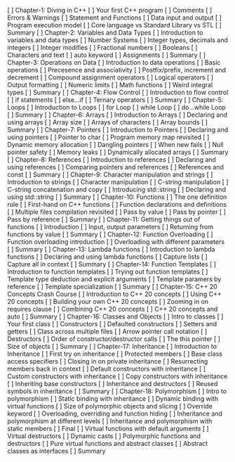 [ ] Chapter-1: Diving in C++
    [ ] Your first C++ program
    [ ] Comments
    [ ] Errors & Warnings
    [ ] Statement and Functions
    [ ] Data input and output
    [ ] Program execution model
    [ ] Core language vs Standard Library vs STL
    [ ] Summary
[ ] Chapter-2: Variables and Data Types
    [ ] Introduction to variables and data types
    [ ] Number Systems
    [ ] Integer types, decimals and integers
    [ ] Integer modifies
    [ ] Fractional numbers
    [ ] Booleans
    [ ] Characters and text
    [ ] auto keyword
    [ ] Assignments
    [ ] Summary
[ ] Chapter-3: Operations on Data
    [ ] Introduction to data operations
    [ ] Basic operations
    [ ] Precesence and associativity
    [ ] Postfix/prefix, increment and decrement
    [ ] Compound assignment operators
    [ ] Logical operators
    [ ] Output formatting
    [ ] Numeric limits
    [ ] Math functions
    [ ] Weird integral types
    [ ] Summary
[ ] Chapter-4: Flow Control
    [ ] Introduction to flow control
    [ ] if statements
    [ ] else...if
    [ ] Ternary operators
    [ ] Summary
[ ] Chapter-5: Loops
    [ ] Introduction to Loops
    [ ] for Loop
    [ ] while Loop
    [ ] do...while Loop
    [ ] Summary
[ ] Chapter-6: Arrays
    [ ] Introduction to Arrays
    [ ] Declaring and using arrays
    [ ] Array size
    [ ] Arrays of characters
    [ ] Array bounds
    [ ] Summary
[ ] Chapter-7: Pointers
    [ ] Introduction to Pointers
    [ ] Declaring and using pointers
    [ ] Pointer to char
    [ ] Program memory map revisited
    [ ] Dynamic memory allocation
    [ ] Dangling pointers
    [ ] When new fails
    [ ] Null pointer safety
    [ ] Memory leaks
    [ ] Dynamically allocated arrays
    [ ] Summary
[ ] Chapter-8: References
    [ ] Introduction to references
    [ ] Declaring and using references
    [ ] Comparing pointers and references
    [ ] References and const
    [ ] Summary
[ ] Chapter-9: Character manipulation and strings
    [ ] Introduction to strings
    [ ] Character manipulation
    [ ] C-string manipulation
    [ ] C-string concatenation and copy
    [ ] Introducing std::string
    [ ] Declaring and using std::string
    [ ] Summary
[ ] Chapter-10: Functions
    [ ] The one definition rule
    [ ] First-hand on C++ functions
    [ ] Function declarations and definitions
    [ ] Multiple files compilation revisited
    [ ] Pass by value
    [ ] Pass by pointer
    [ ] Pass by reference
    [ ] Summary
[ ] Chapter-11: Getting things out of functions
    [ ] Introduction
    [ ] Input, output parameters
    [ ] Returning from functions by value
    [ ] Summary
[ ] Chapter-12: Function Overloading
    [ ] Function overloading introduction
    [ ] Overloading with different parameters
    [ ] Summary
[ ] Chapter-13: Lambda functions
    [ ] Introduction to lambda functions
    [ ] Declaring and using lambda functions
    [ ] Capture lists
    [ ] Capture all in context
    [ ] Summary
[ ] Chapter-14: Function Templates
    [ ] Introduction to function templates
    [ ] Trying out function templates
    [ ] Template type deduction and explicit arguments
    [ ] Template paramers by reference
    [ ] Template specialization
    [ ] Summary
[ ] Chapter-15: C++ 20 Concepts Crash Course
    [ ] Introduction to C++ 20 concepts
    [ ] Using C++ 20 concepts
    [ ] Building your own C++ 20 concepts
    [ ] Zooming in on requires clause
    [ ] Combining C++ 20 concepts
    [ ] C++ 20 concepts and auto
    [ ] Summary
[ ] Chapter-16: Classes and Objects
    [ ] Intro to classes
    [ ] Your first class
    [ ] Constructors
    [ ] Defaulted constructors
    [ ] Setters and getters
    [ ] Class across multiple files
    [ ] Arrow pointer call notation
    [ ] Destructors
    [ ] Order of constructor/destructor calls
    [ ] The this pointer
    [ ] Size of objects
    [ ] Summary
[ ] Chapter-17: Inheritance
    [ ] Introduction to Inheritance
    [ ] First try on inheritance
    [ ] Protected members
    [ ] Base class access specifiers
    [ ] Closing in on private inheritance
    [ ] Resurrecting members back in context
    [ ] Default constructors with inheritance
    [ ] Custom constructors with inheritance
    [ ] Copy constructors with inheritance
    [ ] Inheriting base constructors
    [ ] Inheritance and destructors
    [ ] Reused symbols in inheritance
    [ ] Summary
[ ] Chapter-18: Polymorphism
    [ ] Intro to polymorphism
    [ ] Static binding with inheritance
    [ ] Dynamic binding with virtual functions
    [ ] Size of polymorphic objects and slicing
    [ ] Override keyword
    [ ] Overloading, overriding and function hiding
    [ ] Inheritance and polymorphism at different levels
    [ ] Inheritance and polymorphism with static members
    [ ] Final
    [ ] Virtual functions with default arguments
    [ ] Virtual destructors
    [ ] Dynamic casts
    [ ] Polymorphic functions and destructors
    [ ] Pure virtual functions and abstract classes
    [ ] Abstract classes as interfaces
    [ ] Summary